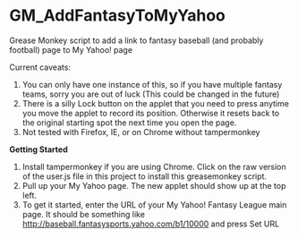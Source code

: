 GM_AddFantasyToMyYahoo
======================

Grease Monkey script to add a link to fantasy baseball (and probably football) page to My Yahoo! page


Current caveats:
1. You can only have one instance of this, so if you have multiple fantasy teams, sorry you are out of luck (This could be changed in the future)
2. There is a silly Lock button on the applet that you need to press anytime you move the applet to record its position. Otherwise it resets back to the original starting spot the next time you open the page. 
3. Not tested with Firefox, IE, or on Chrome without tampermonkey

**Getting Started**
1. Install tampermonkey if you are using Chrome. Click on the raw version of the user.js file in this project to install this greasemonkey script.
2. Pull up your My Yahoo page. The new applet should show up at the top left.
3. To get it started, enter the URL of your My Yahoo! Fantasy League main page. It should be something like http://baseball.fantasysports.yahoo.com/b1/10000 and press Set URL
